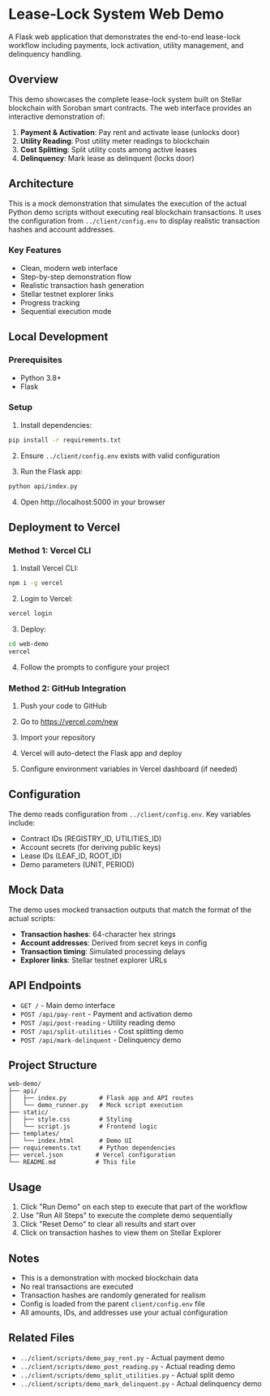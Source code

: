 # Lease-Lock System Web Demo

A Flask web application that demonstrates the end-to-end lease-lock workflow including payments, lock activation, utility management, and delinquency handling.

## Overview

This demo showcases the complete lease-lock system built on Stellar blockchain with Soroban smart contracts. The web interface provides an interactive demonstration of:

1. **Payment & Activation**: Pay rent and activate lease (unlocks door)
2. **Utility Reading**: Post utility meter readings to blockchain
3. **Cost Splitting**: Split utility costs among active leases
4. **Delinquency**: Mark lease as delinquent (locks door)

## Architecture

This is a mock demonstration that simulates the execution of the actual Python demo scripts without executing real blockchain transactions. It uses the configuration from `../client/config.env` to display realistic transaction hashes and account addresses.

### Key Features

- Clean, modern web interface
- Step-by-step demonstration flow
- Realistic transaction hash generation
- Stellar testnet explorer links
- Progress tracking
- Sequential execution mode

## Local Development

### Prerequisites

- Python 3.8+
- Flask

### Setup

1. Install dependencies:
```bash
pip install -r requirements.txt
```

2. Ensure `../client/config.env` exists with valid configuration

3. Run the Flask app:
```bash
python api/index.py
```

4. Open http://localhost:5000 in your browser

## Deployment to Vercel

### Method 1: Vercel CLI

1. Install Vercel CLI:
```bash
npm i -g vercel
```

2. Login to Vercel:
```bash
vercel login
```

3. Deploy:
```bash
cd web-demo
vercel
```

4. Follow the prompts to configure your project

### Method 2: GitHub Integration

1. Push your code to GitHub

2. Go to https://vercel.com/new

3. Import your repository

4. Vercel will auto-detect the Flask app and deploy

5. Configure environment variables in Vercel dashboard (if needed)

## Configuration

The demo reads configuration from `../client/config.env`. Key variables include:

- Contract IDs (REGISTRY_ID, UTILITIES_ID)
- Account secrets (for deriving public keys)
- Lease IDs (LEAF_ID, ROOT_ID)
- Demo parameters (UNIT, PERIOD)

## Mock Data

The demo uses mocked transaction outputs that match the format of the actual scripts:

- **Transaction hashes**: 64-character hex strings
- **Account addresses**: Derived from secret keys in config
- **Transaction timing**: Simulated processing delays
- **Explorer links**: Stellar testnet explorer URLs

## API Endpoints

- `GET /` - Main demo interface
- `POST /api/pay-rent` - Payment and activation demo
- `POST /api/post-reading` - Utility reading demo
- `POST /api/split-utilities` - Cost splitting demo
- `POST /api/mark-delinquent` - Delinquency demo

## Project Structure

```
web-demo/
├── api/
│   ├── index.py         # Flask app and API routes
│   └── demo_runner.py   # Mock script execution
├── static/
│   ├── style.css        # Styling
│   └── script.js        # Frontend logic
├── templates/
│   └── index.html       # Demo UI
├── requirements.txt     # Python dependencies
├── vercel.json         # Vercel configuration
└── README.md           # This file
```

## Usage

1. Click "Run Demo" on each step to execute that part of the workflow
2. Use "Run All Steps" to execute the complete demo sequentially
3. Click "Reset Demo" to clear all results and start over
4. Click on transaction hashes to view them on Stellar Explorer

## Notes

- This is a demonstration with mocked blockchain data
- No real transactions are executed
- Transaction hashes are randomly generated for realism
- Config is loaded from the parent `client/config.env` file
- All amounts, IDs, and addresses use your actual configuration

## Related Files

- `../client/scripts/demo_pay_rent.py` - Actual payment demo
- `../client/scripts/demo_post_reading.py` - Actual reading demo
- `../client/scripts/demo_split_utilities.py` - Actual split demo
- `../client/scripts/demo_mark_delinquent.py` - Actual delinquency demo

